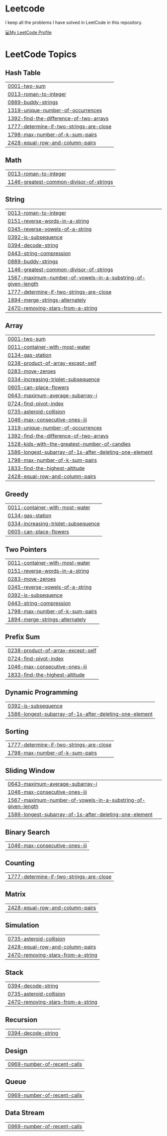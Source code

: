 # Leetcode

I keep all the problems I have solved in LeetCode in this repository.  

[💻My LeetCode Profile](https://leetcode.com/u/anseminNUS/)

<!---LeetCode Topics Start-->
# LeetCode Topics
## Hash Table
|  |
| ------- |
| [0001-two-sum](https://github.com/ansemin/Leetcode/tree/master/0001-two-sum) |
| [0013-roman-to-integer](https://github.com/ansemin/Leetcode/tree/master/0013-roman-to-integer) |
| [0889-buddy-strings](https://github.com/ansemin/Leetcode/tree/master/0889-buddy-strings) |
| [1319-unique-number-of-occurrences](https://github.com/ansemin/Leetcode/tree/master/1319-unique-number-of-occurrences) |
| [1392-find-the-difference-of-two-arrays](https://github.com/ansemin/Leetcode/tree/master/1392-find-the-difference-of-two-arrays) |
| [1777-determine-if-two-strings-are-close](https://github.com/ansemin/Leetcode/tree/master/1777-determine-if-two-strings-are-close) |
| [1798-max-number-of-k-sum-pairs](https://github.com/ansemin/Leetcode/tree/master/1798-max-number-of-k-sum-pairs) |
| [2428-equal-row-and-column-pairs](https://github.com/ansemin/Leetcode/tree/master/2428-equal-row-and-column-pairs) |
## Math
|  |
| ------- |
| [0013-roman-to-integer](https://github.com/ansemin/Leetcode/tree/master/0013-roman-to-integer) |
| [1146-greatest-common-divisor-of-strings](https://github.com/ansemin/Leetcode/tree/master/1146-greatest-common-divisor-of-strings) |
## String
|  |
| ------- |
| [0013-roman-to-integer](https://github.com/ansemin/Leetcode/tree/master/0013-roman-to-integer) |
| [0151-reverse-words-in-a-string](https://github.com/ansemin/Leetcode/tree/master/0151-reverse-words-in-a-string) |
| [0345-reverse-vowels-of-a-string](https://github.com/ansemin/Leetcode/tree/master/0345-reverse-vowels-of-a-string) |
| [0392-is-subsequence](https://github.com/ansemin/Leetcode/tree/master/0392-is-subsequence) |
| [0394-decode-string](https://github.com/ansemin/Leetcode/tree/master/0394-decode-string) |
| [0443-string-compression](https://github.com/ansemin/Leetcode/tree/master/0443-string-compression) |
| [0889-buddy-strings](https://github.com/ansemin/Leetcode/tree/master/0889-buddy-strings) |
| [1146-greatest-common-divisor-of-strings](https://github.com/ansemin/Leetcode/tree/master/1146-greatest-common-divisor-of-strings) |
| [1567-maximum-number-of-vowels-in-a-substring-of-given-length](https://github.com/ansemin/Leetcode/tree/master/1567-maximum-number-of-vowels-in-a-substring-of-given-length) |
| [1777-determine-if-two-strings-are-close](https://github.com/ansemin/Leetcode/tree/master/1777-determine-if-two-strings-are-close) |
| [1894-merge-strings-alternately](https://github.com/ansemin/Leetcode/tree/master/1894-merge-strings-alternately) |
| [2470-removing-stars-from-a-string](https://github.com/ansemin/Leetcode/tree/master/2470-removing-stars-from-a-string) |
## Array
|  |
| ------- |
| [0001-two-sum](https://github.com/ansemin/Leetcode/tree/master/0001-two-sum) |
| [0011-container-with-most-water](https://github.com/ansemin/Leetcode/tree/master/0011-container-with-most-water) |
| [0134-gas-station](https://github.com/ansemin/Leetcode/tree/master/0134-gas-station) |
| [0238-product-of-array-except-self](https://github.com/ansemin/Leetcode/tree/master/0238-product-of-array-except-self) |
| [0283-move-zeroes](https://github.com/ansemin/Leetcode/tree/master/0283-move-zeroes) |
| [0334-increasing-triplet-subsequence](https://github.com/ansemin/Leetcode/tree/master/0334-increasing-triplet-subsequence) |
| [0605-can-place-flowers](https://github.com/ansemin/Leetcode/tree/master/0605-can-place-flowers) |
| [0643-maximum-average-subarray-i](https://github.com/ansemin/Leetcode/tree/master/0643-maximum-average-subarray-i) |
| [0724-find-pivot-index](https://github.com/ansemin/Leetcode/tree/master/0724-find-pivot-index) |
| [0735-asteroid-collision](https://github.com/ansemin/Leetcode/tree/master/0735-asteroid-collision) |
| [1046-max-consecutive-ones-iii](https://github.com/ansemin/Leetcode/tree/master/1046-max-consecutive-ones-iii) |
| [1319-unique-number-of-occurrences](https://github.com/ansemin/Leetcode/tree/master/1319-unique-number-of-occurrences) |
| [1392-find-the-difference-of-two-arrays](https://github.com/ansemin/Leetcode/tree/master/1392-find-the-difference-of-two-arrays) |
| [1528-kids-with-the-greatest-number-of-candies](https://github.com/ansemin/Leetcode/tree/master/1528-kids-with-the-greatest-number-of-candies) |
| [1586-longest-subarray-of-1s-after-deleting-one-element](https://github.com/ansemin/Leetcode/tree/master/1586-longest-subarray-of-1s-after-deleting-one-element) |
| [1798-max-number-of-k-sum-pairs](https://github.com/ansemin/Leetcode/tree/master/1798-max-number-of-k-sum-pairs) |
| [1833-find-the-highest-altitude](https://github.com/ansemin/Leetcode/tree/master/1833-find-the-highest-altitude) |
| [2428-equal-row-and-column-pairs](https://github.com/ansemin/Leetcode/tree/master/2428-equal-row-and-column-pairs) |
## Greedy
|  |
| ------- |
| [0011-container-with-most-water](https://github.com/ansemin/Leetcode/tree/master/0011-container-with-most-water) |
| [0134-gas-station](https://github.com/ansemin/Leetcode/tree/master/0134-gas-station) |
| [0334-increasing-triplet-subsequence](https://github.com/ansemin/Leetcode/tree/master/0334-increasing-triplet-subsequence) |
| [0605-can-place-flowers](https://github.com/ansemin/Leetcode/tree/master/0605-can-place-flowers) |
## Two Pointers
|  |
| ------- |
| [0011-container-with-most-water](https://github.com/ansemin/Leetcode/tree/master/0011-container-with-most-water) |
| [0151-reverse-words-in-a-string](https://github.com/ansemin/Leetcode/tree/master/0151-reverse-words-in-a-string) |
| [0283-move-zeroes](https://github.com/ansemin/Leetcode/tree/master/0283-move-zeroes) |
| [0345-reverse-vowels-of-a-string](https://github.com/ansemin/Leetcode/tree/master/0345-reverse-vowels-of-a-string) |
| [0392-is-subsequence](https://github.com/ansemin/Leetcode/tree/master/0392-is-subsequence) |
| [0443-string-compression](https://github.com/ansemin/Leetcode/tree/master/0443-string-compression) |
| [1798-max-number-of-k-sum-pairs](https://github.com/ansemin/Leetcode/tree/master/1798-max-number-of-k-sum-pairs) |
| [1894-merge-strings-alternately](https://github.com/ansemin/Leetcode/tree/master/1894-merge-strings-alternately) |
## Prefix Sum
|  |
| ------- |
| [0238-product-of-array-except-self](https://github.com/ansemin/Leetcode/tree/master/0238-product-of-array-except-self) |
| [0724-find-pivot-index](https://github.com/ansemin/Leetcode/tree/master/0724-find-pivot-index) |
| [1046-max-consecutive-ones-iii](https://github.com/ansemin/Leetcode/tree/master/1046-max-consecutive-ones-iii) |
| [1833-find-the-highest-altitude](https://github.com/ansemin/Leetcode/tree/master/1833-find-the-highest-altitude) |
## Dynamic Programming
|  |
| ------- |
| [0392-is-subsequence](https://github.com/ansemin/Leetcode/tree/master/0392-is-subsequence) |
| [1586-longest-subarray-of-1s-after-deleting-one-element](https://github.com/ansemin/Leetcode/tree/master/1586-longest-subarray-of-1s-after-deleting-one-element) |
## Sorting
|  |
| ------- |
| [1777-determine-if-two-strings-are-close](https://github.com/ansemin/Leetcode/tree/master/1777-determine-if-two-strings-are-close) |
| [1798-max-number-of-k-sum-pairs](https://github.com/ansemin/Leetcode/tree/master/1798-max-number-of-k-sum-pairs) |
## Sliding Window
|  |
| ------- |
| [0643-maximum-average-subarray-i](https://github.com/ansemin/Leetcode/tree/master/0643-maximum-average-subarray-i) |
| [1046-max-consecutive-ones-iii](https://github.com/ansemin/Leetcode/tree/master/1046-max-consecutive-ones-iii) |
| [1567-maximum-number-of-vowels-in-a-substring-of-given-length](https://github.com/ansemin/Leetcode/tree/master/1567-maximum-number-of-vowels-in-a-substring-of-given-length) |
| [1586-longest-subarray-of-1s-after-deleting-one-element](https://github.com/ansemin/Leetcode/tree/master/1586-longest-subarray-of-1s-after-deleting-one-element) |
## Binary Search
|  |
| ------- |
| [1046-max-consecutive-ones-iii](https://github.com/ansemin/Leetcode/tree/master/1046-max-consecutive-ones-iii) |
## Counting
|  |
| ------- |
| [1777-determine-if-two-strings-are-close](https://github.com/ansemin/Leetcode/tree/master/1777-determine-if-two-strings-are-close) |
## Matrix
|  |
| ------- |
| [2428-equal-row-and-column-pairs](https://github.com/ansemin/Leetcode/tree/master/2428-equal-row-and-column-pairs) |
## Simulation
|  |
| ------- |
| [0735-asteroid-collision](https://github.com/ansemin/Leetcode/tree/master/0735-asteroid-collision) |
| [2428-equal-row-and-column-pairs](https://github.com/ansemin/Leetcode/tree/master/2428-equal-row-and-column-pairs) |
| [2470-removing-stars-from-a-string](https://github.com/ansemin/Leetcode/tree/master/2470-removing-stars-from-a-string) |
## Stack
|  |
| ------- |
| [0394-decode-string](https://github.com/ansemin/Leetcode/tree/master/0394-decode-string) |
| [0735-asteroid-collision](https://github.com/ansemin/Leetcode/tree/master/0735-asteroid-collision) |
| [2470-removing-stars-from-a-string](https://github.com/ansemin/Leetcode/tree/master/2470-removing-stars-from-a-string) |
## Recursion
|  |
| ------- |
| [0394-decode-string](https://github.com/ansemin/Leetcode/tree/master/0394-decode-string) |
## Design
|  |
| ------- |
| [0969-number-of-recent-calls](https://github.com/ansemin/Leetcode/tree/master/0969-number-of-recent-calls) |
## Queue
|  |
| ------- |
| [0969-number-of-recent-calls](https://github.com/ansemin/Leetcode/tree/master/0969-number-of-recent-calls) |
## Data Stream
|  |
| ------- |
| [0969-number-of-recent-calls](https://github.com/ansemin/Leetcode/tree/master/0969-number-of-recent-calls) |
<!---LeetCode Topics End-->
